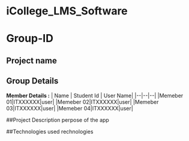 # iCollege_LMS_Software

# Group-ID
## Project name
## Group Details

**Member Details :**
| Name | Student Id | User Name|
|--|--|--|
|Memeber 01|ITXXXXXX|user|
|Memeber 02|ITXXXXXX|user|
|Memeber 03|ITXXXXXX|user|
|Memeber 04|ITXXXXXX|user|

##Project Description
perpose of the app

##Technologies
used rechnologies
